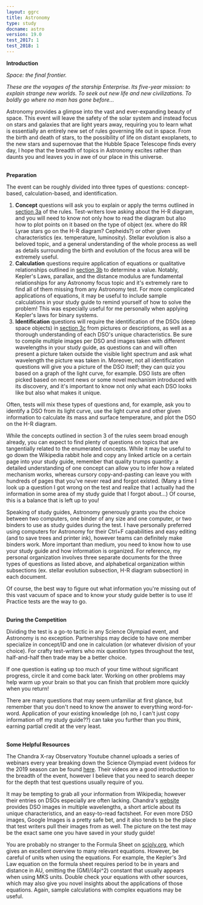 ```yaml
---
layout: ggrc
title: Astronomy
type: study
docname: astro
version: 19.0
test_2017: 1
test_2018: 1
---
```


**Introduction**

_Space: the final frontier._

_These are the voyages of the starship Enterprise. Its five-year mission: to explain strange new worlds. To seek out new life and new civilizations. To boldly go where no man has gone before..._

Astronomy provides a glimpse into the vast and ever-expanding beauty of space. This event will leave the safety of the solar system and instead focus on stars and galaxies that are light years away, requiring you to learn what is essentially an entirely new set of rules governing life out in space. From the birth and death of stars, to the possibility of life on distant exoplanets, to the new stars and supernovae that the Hubble Space Telescope finds every day, I hope that the breadth of topics in Astronomy excites rather than daunts you and leaves you in awe of our place in this universe.

<br>**Preparation**

The event can be roughly divided into three types of questions: concept-based, calculation-based, and identification.

1. **Concept** questions will ask you to explain or apply the terms outlined in <u>section 3a</u> of the rules. Test-writers love asking about the H-R diagram, and you will need to know not only how to read the diagram but also how to plot points on it based on the type of object (ex. where do RR Lyrae stars go on the H-R diagram? Cepheids?) or other given characteristics (ex. temperature, luminosity). Stellar evolution is also a beloved topic, and a general understanding of the whole process as well as details surrounding the birth and evolution of the focus area will be extremely useful.
2. **Calculation** questions require application of equations or qualitative relationships outlined in <u>section 3b</u> to determine a value. Notably, Kepler&#39;s Laws, parallax, and the distance modulus are fundamental relationships for any Astronomy focus topic and it&#39;s extremely rare to find all of them missing from any Astronomy test. For more complicated applications of equations, it may be useful to include sample calculations in your study guide to remind yourself of how to solve the problem! This was especially useful for me personally when applying Kepler&#39;s laws for binary systems.
3. **Identification** questions will require the identification of the DSOs (deep space objects) in <u>section 3c</u> from pictures or descriptions, as well as a thorough understanding of each DSO&#39;s unique characteristics. Be sure to compile multiple images per DSO and images taken with different wavelengths in your study guide, as questions can and will often present a picture taken outside the visible light spectrum and ask what wavelength the picture was taken in. Moreover, not all identification questions will give you a picture of the DSO itself; they can quiz you based on a graph of the light curve, for example. DSO lists are often picked based on recent news or some novel mechanism introduced with its discovery, and it&#39;s important to know not only what each DSO looks like but also what makes it unique.

Often, tests will mix these types of questions and, for example, ask you to identify a DSO from its light curve, use the light curve and other given information to calculate its mass and surface temperature, and plot the DSO on the H-R diagram.

While the concepts outlined in section 3 of the rules seem broad enough already, you can expect to find plenty of questions on topics that are tangentially related to the enumerated concepts. While it may be useful to go down the Wikipedia rabbit hole and copy any linked article on a certain page into your study guide, remember that quality trumps quantity: a detailed understanding of one concept can allow you to infer how a related mechanism works, whereas cursory copy-and-pasting can leave you with hundreds of pages that you&#39;ve never read and forgot existed. (Many a time I look up a question I got wrong on the test and realize that I actually had the information in some area of my study guide that I forgot about…) Of course, this is a balance that is left up to you!

Speaking of study guides, Astronomy generously grants you the choice between two computers, one binder of any size and one computer, or two binders to use as study guides during the test. I have personally preferred using computers for Astronomy for their Ctrl+F capabilities and easy editing (and to save trees and printer ink), however teams can definitely make binders work. More important than medium, you need to know how to use your study guide and how information is organized. For reference, my personal organization involves three separate documents for the three types of questions as listed above, and alphabetical organization within subsections (ex. stellar evolution subsection, H-R diagram subsection) in each document.

Of course, the best way to figure out what information you're missing out of this vast vacuum of space and to know your study guide better is to use it! Practice tests are the way to go.

<br>**During the Competition**

Dividing the test is a go-to tactic in any Science Olympiad event, and Astronomy is no exception. Partnerships may decide to have one member specialize in concept/ID and one in calculation (or whatever division of your choice). For crafty test-writers who mix question types throughout the test, half-and-half then trade may be a better choice.

If one question is eating up too much of your time without significant progress, circle it and come back later. Working on other problems may help warm up your brain so that you can finish that problem more quickly when you return!

There are many questions that may seem unfamiliar at first glance, but remember that you don&#39;t need to know the answer to everything word-for-word. Application of your existing knowledge (oh no, I can&#39;t just copy information off my study guide??) can take you further than you think, earning partial credit at the very least.

<br>**Some Helpful Resources**

The Chandra X-ray Observatory Youtube channel uploads a series of webinars every year breaking down the Science Olympiad event (videos for the 2019 season can be found [here](http://chandra.harvard.edu/edu/olympiad_2019.html). Their videos are a good introduction to the breadth of the event, however I believe that you need to search deeper for the depth that test questions usually require of you.

It may be tempting to grab all your information from Wikipedia; however their entries on DSOs especially are often lacking. Chandra's [website](http://chandra.harvard.edu/) provides DSO images in multiple wavelengths, a short article about its unique characteristics, and an easy-to-read factsheet. For even more DSO images, Google Images is a pretty safe bet, and it also tends to be the place that test writers pull their images from as well. The picture on the test may be the exact same one you have saved in your study guide!

You are probably no stranger to the Formula Sheet on [scioly.org](https://scioly.org/wiki/images/c/c6/Formula_Sheet.pdf), which gives an excellent overview to many relevant equations. However, be careful of units when using the equations. For example, the Kepler's 3rd Law equation on the formula sheet requires period to be in years and distance in AU, omitting the (GM)/(4pi^2) constant that usually appears when using MKS units. Double check your equations with other sources, which may also give you novel insights about the applications of those equations. Again, sample calculations with complex equations may be useful.